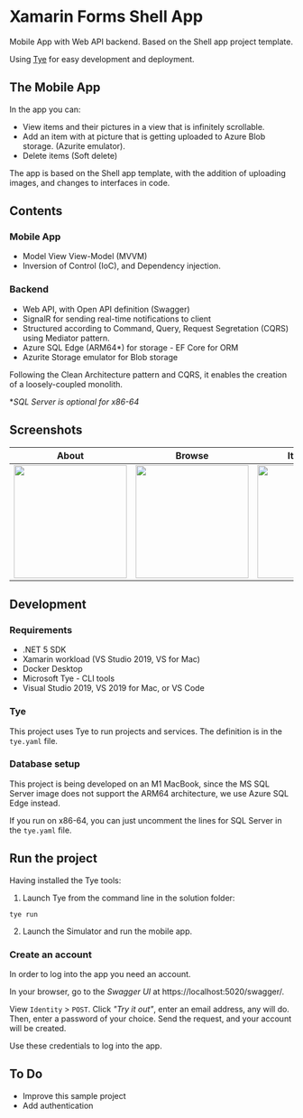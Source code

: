 ﻿# Xamarin Forms Shell App

Mobile App with Web API backend. Based on the Shell app project template.

Using [Tye](https://github.com/dotnet/tye) for easy development and deployment.

## The Mobile App

In the app you can:

* View items and their pictures in a view that is infinitely scrollable.
* Add an item with at picture that is getting uploaded to Azure Blob storage. (Azurite emulator).
* Delete items (Soft delete)

The app is based on the Shell app template, with the addition of uploading images, and changes to interfaces in code.

## Contents

### Mobile App

* Model View View-Model (MVVM)
* Inversion of Control (IoC), and Dependency injection.

### Backend

* Web API, with Open API definition (Swagger)
* SignalR for sending real-time notifications to client
* Structured according to Command, Query, Request Segretation (CQRS) using Mediator pattern.
* Azure SQL Edge (ARM64*) for storage - EF Core for ORM
* Azurite Storage emulator for Blob storage

Following the Clean Architecture pattern and CQRS, it enables the creation of a loosely-coupled monolith.

**SQL Server is optional for x86-64*

## Screenshots

| About         | Browse        | Item Details  |
| ------------- | --------------| --------------| 
| <img src="/Screenshots/AboutView.png" width="200px;" /> | <img src="/Screenshots/BrowseView.png" width="200px;" /> | <img src="/Screenshots/ItemDetailView.png" width="200px;" /> | 


## Development

### Requirements

* .NET 5 SDK
* Xamarin workload (VS Studio 2019, VS for Mac)
* Docker Desktop
* Microsoft Tye - CLI tools
* Visual Studio 2019, VS 2019 for Mac, or VS Code

### Tye

This project uses Tye to run projects and services. The definition is in the ```tye.yaml``` file.

### Database setup

This project is being developed on an M1 MacBook, since the MS SQL Server image does not support the ARM64 architecture, we use Azure SQL Edge instead.

If you run on x86-64, you can just uncomment the lines for SQL Server in the ```tye.yaml``` file.

## Run the project

Having installed the Tye tools:

1. Launch Tye from the command line in the solution folder:

```
tye run
```

2. Launch the Simulator and run the mobile app.

### Create an account

In order to log into the app you need an account.

In your browser, go to the *Swagger UI* at https://localhost:5020/swagger/.

View ```Identity``` > ```POST```. Click *"Try it out"*, enter an email address, any will do. Then, enter a password of your choice. Send the request, and your account will be created.

Use these credentials to log into the app.

## To Do
* Improve this sample project
* Add authentication